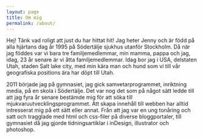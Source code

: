 ```yaml
---
layout: page
title: Om mig
permalink: /about/
---
```

Hej! Tänk vad roligt att just du har hittat hit! Jag heter Jenny och är född på alla hjärtans dag år 1995 på Södertälje sjukhus utanför Stockholm.
Då när jag föddes var vi bara tre familjemedlemmar, min mamma, pappa och jag, idag, 23 år senare är vi åtta familjemedlemmar. Idag bor jag 
i USA, delstaten Utah, staden Salt lake city, med min kära man och hund som vi till vår geografiska positions ära har döpt till Utah.

2011 började jag på gymnasiet, jag gick samvetarprogrammet, inriktning media, på en skola i Södertälje. Det var nog det som på något sätt
ledde till att jag fyra år senare bestämde mig för att söka till mjukvaruutvecklingsprogrammet. Att skapa innehåll till webben har alltid 
intresserat mig på ett sätt eller annat. Från att jag var en ung tonåring och satt och tragglade med html och css-filer på diverse bloggportaler,
till gymnasiet då jag gjorde tidningsartiklar i inDesign, illustrator och photoshop. 


[jekyll-organization]: https://github.com/jekyll
